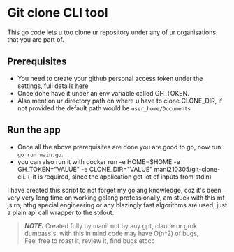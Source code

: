 # Git clone CLI tool

This go code lets u too clone ur repository under any of ur organisations that you are part of.

## Prerequisites

- You need to create your github personal access token under the settings, full details [here](https://docs.github.com/en/authentication/keeping-your-account-and-data-secure/managing-your-personal-access-tokens)
- Once done have it under an env variable called GH_TOKEN.
- Also mention ur directory path on where u have to clone CLONE_DIR, if not provided the default path would be `user_home/Documents`

## Run the app

- Once all the above prerequisites are done you are good to go, now run `go run main.go`.
- you can also run it with docker run -e HOME=$HOME -e GH_TOKEN="VALUE" -e CLONE_DIR="VALUE" mani210305/git-clone-cli.
(-it is required, since the application get lot of inputs from stdin)

I have created this script to not forget my golang knowledge, 
coz it's been very very long time on working golang professionally, am stuck with this mf js rn,
nthg special engineering or any blazingly fast algorithms are used, just a plain 
api call wrapper to the stdout.

> **_NOTE:_**  Created fully by mani! not by any gpt, claude or grok dumbass's, with this in mind code may have O(n^2) of bugs, <br/>
> Feel free to roast it, review it, find bugs etccc




